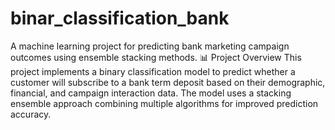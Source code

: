 # binar_classification_bank
A machine learning project for predicting bank marketing campaign outcomes using ensemble stacking methods.
📊 Project Overview
This project implements a binary classification model to predict whether a customer will subscribe to a bank term deposit based on their demographic, financial, and campaign interaction data. The model uses a stacking ensemble approach combining multiple algorithms for improved prediction accuracy.
